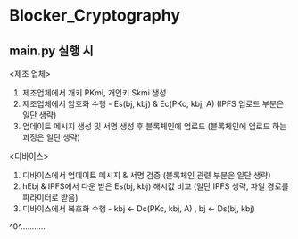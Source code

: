 # Blocker_Cryptography

## main.py 실행 시

<제조 업체>
1. 제조업체에서 개키 PKmi, 개인키 Skmi 생성
2. 제조업체에서 암호화 수행 - Es(bj, kbj) & Ec(PKc, kbj, A) (IPFS 업로드 부분은 일단 생략)
3. 업데이트 메시지 생성 및 서명 생성 후 블록체인에 업로드 (블록체인에 업로드 하는 과정은 일단 생략)
    
<디바이스>
1. 디바이스에서 업데이트 메시지 & 서명 검증 (블록체인 관련 부분은 일단 생략)
2. hEbj & IPFS에서 다운 받은 Es(bj, kbj) 해시값 비교 (일단 IPFS 생략, 파일 경로를 파라미터로 받음)
3. 디바이스에서 복호화 수행 - kbj <- Dc(PKc, kbj, A) , bj <- Ds(bj, kbj)

^0^...........
